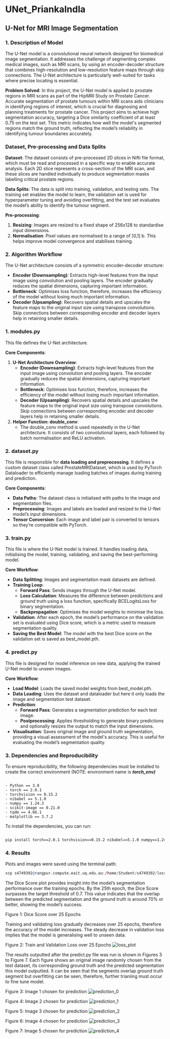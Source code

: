 # UNet_PriankaIndla

## U-Net for MRI Image Segmentation

### 1.  Description of Model

The U-Net model is a convolutional neural network designed for biomedical image segmentation. It addresses the challenge of segmenting complex medical images, such as MRI scans, by using an encoder-decoder structure that combines high-resolution and low-resolution feature maps through skip connections. The U-Net architecture is particularly well-suited for tasks where precise locating is essential.

**Problem Solved**: In this project, the U-Net model is applied to prostate regions in MRI scans as part of the HipMRI Study on Prostate Cancer. Accurate segmentation of prostate tumours within MRI scans aids clinicians in identifying regions of interest, which is crucial for diagnosing and planning treatments for prostate cancer. This project aims to achieve high segmentation accuracy, targeting a Dice similarity coefficient of at least 0.75 on the test set. This metric indicates how well the model's segmented regions match the ground truth, reflecting the model’s reliability in identifying tumour boundaries accurately. 

### Dataset, Pre-processing and Data Splits

**Dataset**: The dataset consists of pre-processed 2D slices in Nifti file format, which must be read and processed in a specific way to enable accurate analysis. Each 2D slice represents a cross-section of the MRI scan, and these slices are handled individually to produce segmentation masks labelling critical prostate regions.

**Data Splits**:
The data is split into training, validation, and testing sets. The training set enables the model to learn, the validation set is used for hyperparameter tuning and avoiding overfitting, and the test set evaluates the model’s ability to identify the tumour segment.

**Pre-processing**:

1. **Resizing**: Images are resized to a fixed shape of 256x128 to standardise input dimensions.
2. **Normalisation**: Pixel values are normalised to a range of [0,1] b. This helps improve model convergence and stabilises training.

### 2. Algorithm Workflow

The U-Net architecture consists of a symmetric encoder-decoder structure:

- **Encoder (Downsampling)**: Extracts high-level features from the input image using convolution and pooling layers. The encoder gradually reduces the spatial dimensions, capturing important information.
- **Bottleneck**: Optimises loss function, therefore, increases the efficiency of the model without losing much important information.
- **Decoder (Upsampling)**: Recovers spatial details and upscales the feature maps to the original input size using transpose convolutions. Skip connections between corresponding encoder and decoder layers help in retaining smaller details.

### **1. modules.py**

This file defines the U-Net architecture.

**Core Components**:

1. **U-Net Architecture Overview**:
    - **Encoder (Downsampling)**: Extracts high-level features from the input image using convolution and pooling layers. The encoder gradually reduces the spatial dimensions, capturing important information.
    - **Bottleneck**: Optimises loss function, therefore, increases the efficiency of the model without losing much important information.
    - **Decoder (Upsampling)**: Recovers spatial details and upscales the feature maps to the original input size using transpose convolutions. Skip connections between corresponding encoder and decoder layers help in retaining smaller details.
2. **Helper Function: double_conv**:
    - The double_conv method is used repeatedly in the U-Net architecture. It consists of two convolutional layers, each followed by batch normalisation and ReLU activation.

### 2. dataset.py

This file is responsible for **data loading and preprocessing**. It defines a custom dataset class called ProstateMRIDataset, which is used by PyTorch Dataloader to efficiently manage loading batches of images during training and prediction.

**Core Components**:

- **Data Paths**: The dataset class is initialised with paths to the image and segmentation files.
- **Preprocessing**: Images and labels are loaded and resized to the U-Net model’s input dimensions.
- **Tensor Conversion**: Each image and label pair is converted to tensors so they’re compatible with PyTorch.

### 3. train.py

This file is where the U-Net model is trained. It handles loading data, initialising the model, training, validating, and saving the best-performing model.

**Core Workflow**:

- **Data Splitting**: Images and segmentation mask datasets are defined.
- **Training Loop**:
    - **Forward Pass**: Sends images through the U-Net model.
    - **Loss Calculation**: Measures the difference between predictions and ground truth using a loss function, specifically BCELogitsLoss for binary segmentation.
    - **Backpropagation**: Optimises the model weights to minimise the loss.
- **Validation**: After each epoch, the model’s performance on the validation set is evaluated using Dice score, which is a metric used to measure segmentation quality.
- **Saving the Best Model**: The model with the best Dice score on the validation set is saved as best_model.pth.

### 4. predict.py

This file is designed for model inference on new data, applying the trained U-Net model to unseen images.

**Core Workflow**:

- **Load Model**: Loads the saved model weights from best_model.pth.
- **Data Loading**: Uses the dataset and dataloader but here it only loads the image and segmentation test dataset.
- **Prediction**:
    - **Forward Pass**: Generates a segmentation prediction for each test image.
    - **Postprocessing**: Applies thresholding to generate binary predictions and optionally resizes the output to match the input dimensions.
- **Visualisation**: Saves original image and ground truth segmentation, providing a visual assessment of the model's accuracy. This is useful for evaluating the model’s segmentation quality.

### 3. Dependencies and Reproducibility

To ensure reproducibility, the following dependencies must be installed to create the correct environment (NOTE: environment name is ***torch_env)***

```

- Python == 3.8
- torch == 2.0.1
- torchvision == 0.15.2
- nibabel == 5.1.0
- numpy == 1.24.3
- scikit-image == 0.21.0
- tqdm == 4.66.1
- matplotlib == 3.7.2

```

To install the dependencies, you can run:

```bash

pip install torch==2.0.1 torchvision==0.15.2 nibabel==5.1.0 numpy==1.24.3 scikit-image==0.21.0 tqdm==4.66.1 matplotlib==3.7.2

```

### 4. Results

Plots and images were saved using the terminal path:

```r
scp s4749392@rangpur.compute.eait.uq.edu.au:/home/Student/s4749392/loss_plot.png ~/Desktop/

```
The Dice Score plot provides insight into the model’s segmentation performance over the training epochs. By the 25th epoch, the Dice Score surpasses the target threshold of 0.7. This value indicates that the overlap between the predicted segmentation and the ground truth is around 70% or better, showing the model’s success.

Figure 1: Dice Score over 25 Epochs



Training and validating loss gradually decreases over 25 epochs, therefore the accuracy of the model increases. The steady decrease in validation loss implies that the model is generalising well to unseen data.

Figure 2: Train and Validation Loss over 25 Epochs
![loss_plot](https://github.com/user-attachments/assets/958820c0-c23d-4bbe-9d46-326b868f7613)


The results outputted after the predict.py file was run is shown in Figures 3 to Figure 7. Each figure shows an original image randomly chosen from the test dataset, its corresponding ground truth and the predicted segmentation this model outputted. It can be seen that the segments overlap ground truth segment but overfitting can be seen, therefore, further trianiing must occur to fine tune model.

Figure 3: Image 1 chosen for prediction
![prediction_0](https://github.com/user-attachments/assets/049205b6-8b7e-4170-9a15-c52ada49cc04)

Figure 4: Image 2 chosen for prediction
![prediction_1](https://github.com/user-attachments/assets/09c0979a-6cf7-4ab6-8cb4-5aac87b541b7)

Figure 5: Image 3 chosen for prediction
![prediction_2](https://github.com/user-attachments/assets/e342310e-63ad-46a7-a00a-cff31189fea6)

Figure 6: Image 4 chosen for prediction
![prediction_3](https://github.com/user-attachments/assets/de590168-adcc-4f1d-975b-bd9feab5dca0)

Figure 7: Image 5 chosen for prediction
![prediction_4](https://github.com/user-attachments/assets/16093749-2903-480b-9195-cf72fedd3c39)





